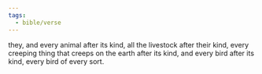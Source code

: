 ```yaml
---
tags:
  - bible/verse
---
```

they, and every animal after its kind, all the livestock after their kind, every creeping thing that creeps on the earth after its kind, and every bird after its kind, every bird of every sort.